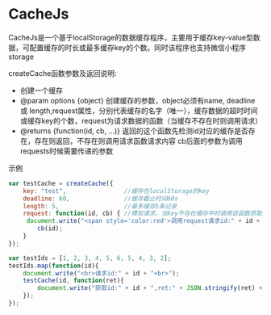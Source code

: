 # CacheJs

CacheJs是一个基于localStorage的数据缓存程序，主要用于缓存key-value型数据，可配置缓存的时长或最多缓存key的个数。同时该程序也支持微信小程序storage

createCache函数参数及返回说明:

 * 创建一个缓存
 * @param options {object} 创建缓存的参数，object必须有name, deadline 或 length,request属性，分别代表缓存的名字（唯一），缓存数据的超时时间或缓存key的个数，request为请求数据的函数（当缓存不存在时则调用请求）
 * @returns {function(id, cb, ...)}  返回的这个函数先检测id对应的缓存是否存在，存在则返回，不存在则调用请求函数请求内容 cb后面的参数为调用requests时候需要传递的参数

示例
```javascript
var testCache = createCache({
	key: "test",				//缓存在localStorage的key
	deadline: 60,  				//缓存截止时间60s
	length: 5, 					//最多缓存5条记录
	request: function(id, cb) {	//模拟请求，当key不存在缓存中时调用该函数获取数据加入缓存		
     document.write("<span style='color:red'>调用request请求id:" + id + "</span><br>");
		cb(id);
	}
});	

var testIds = [1, 2, 3, 4, 5, 6, 5, 4, 3, 2];
testIds.map(function(id){
	document.write("<br>请求id:" + id + "<br>");
	testCache(id, function(ret){
		document.write("获取id:" + id + ",ret:" + JSON.stringify(ret) + "<br>");
	});
});

```
